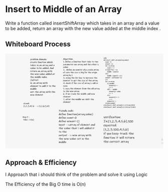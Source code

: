# Insert to Middle of an Array
Write a function called insertShiftArray which takes in an array and a value to be added, return an array with the new value added at the middle index .

## Whiteboard Process
![code3](array-insert-shift.PNG)

## Approach & Efficiency

I Approach that i should think of the problem and solve it using Logic

The Efficiency of the Big O time is O(n)

